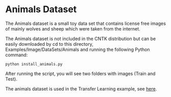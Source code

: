 # Animals Dataset

The Animals dataset is a small toy data set that contains license free images of mainly wolves and sheep which were taken from the internet.

The Animals dataset is not included in the CNTK distribution but can be easily
downloaded by cd to this directory, Examples/Image/DataSets/Animals and running the following Python command:

`python install_animals.py`

After running the script, you will see two folders with images (Train and Test). 

The animals dataset is used in the Transfer Learning example, see [here](https://github.com/Microsoft/CNTK/wiki/Build-your-own-image-classifier-using-Transfer-Learning).
